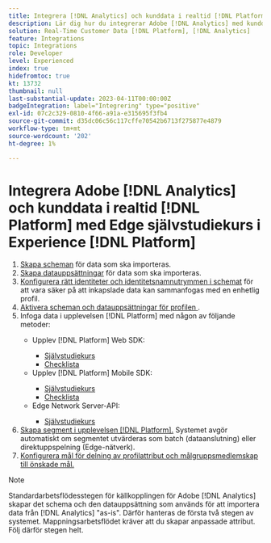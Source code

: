 ```yaml
---
title: Integrera [!DNL Analytics] och kunddata i realtid [!DNL Platform] med Experience [!DNL Platform] Edge-självstudiekursen
description: Lär dig hur du integrerar Adobe [!DNL Analytics] med kunddata i realtid [!DNL Platform] med AEP Web SDK, AEP Mobile SDK eller Edge Network Server-API:t.
solution: Real-Time Customer Data [!DNL Platform], [!DNL Analytics]
feature: Integrations
topic: Integrations
role: Developer
level: Experienced
index: true
hidefromtoc: true
kt: 13732
thumbnail: null
last-substantial-update: 2023-04-11T00:00:00Z
badgeIntegration: label="Integrering" type="positive"
exl-id: 07c2c329-0810-4f66-a91a-e315695f3fb4
source-git-commit: d35dc06c56c117cffe70542b6713f275877e4879
workflow-type: tm+mt
source-wordcount: '202'
ht-degree: 1%

---
```


# Integrera Adobe [!DNL Analytics] och kunddata i realtid [!DNL Platform] med Edge självstudiekurs i Experience [!DNL Platform]

<ol>
    <li><a href="https://experienceleague.adobe.com/sv?lang=en#dashboard/learning" _target="_blank" rel="noopener noreferrer">Skapa scheman</a> för data som ska importeras.</li>
    <li><a href="https://experienceleague.adobe.com/docs/platform-learn/tutorials/data-ingestion/create-datasets-and-ingest-data.html?lang=sv-SE" _target="_blank" rel="noopener noreferrer">Skapa datauppsättningar</a> för data som ska importeras.</a></li>
    <li><a href="https://experienceleague.adobe.com/docs/platform-learn/tutorials/identities/label-ingest-and-verify-identity-data.html?lang=sv-SE" _target="_blank" rel="noopener noreferrer">Konfigurera rätt identiteter och identitetsnamnutrymmen i schemat</a> för att vara säker på att inkapslade data kan sammanfogas med en enhetlig profil.</li>
    <li><a href="https://experienceleague.adobe.com/docs/platform-learn/tutorials/profiles/bring-data-into-the-real-time-customer-profile.html?lang=sv-SE" _target="_blank" rel="noopener noreferrer">Aktivera scheman och datauppsättningar för profilen </a>.</li>
    <li>Infoga data i upplevelsen [!DNL Platform] med någon av följande metoder:</li>
        <ul>
           <li>Upplev [!DNL Platform] Web SDK:</li>
                <ul>
                    <li><a href="https://experienceleague.adobe.com/docs/platform-learn/implement-web-sdk/overview.html?lang=sv-SE" _target="_blank" rel="noopener noreferrer">Självstudiekurs</a></li>
                    <li><a href="https://experienceleague.adobe.com/docs/analytics/implementation/aep-edge/web-sdk/overview.html?lang=sv-SE" _target="_blank" rel="noopener noreferrer">Checklista</a></li>
                </ul>
            <li>Upplev [!DNL Platform] Mobile SDK:</li>
                <ul>
                    <li><a href="https://experienceleague.adobe.com/docs/platform-learn/data-collection/mobile-sdk/create-mobile-properties.html?lang=sv-SE" _target="_blank" rel="noopener noreferrer">Självstudiekurs</a></li>
                    <li><a href="https://experienceleague.adobe.com/docs/analytics/implementation/aep-edge/mobile-sdk/overview.html?lang=sv-SE" _target="_blank" rel="noopener noreferrer">Checklista</a></li>
                </ul></li>
            <li>Edge Network Server-API:</li>
                <ul>
                    <li><a href="https://experienceleague.adobe.com/docs/experience-platform/edge-network-server-api/interacting-other-adobe-solutions/interacting-adobe-analytics.html?lang=sv-SE" _target="_blank" rel="noopener noreferrer">Självstudiekurs</a></li>
                </ul>
       </ul>
    <li><a href="https://experienceleague.adobe.com/docs/platform-learn/tutorials/segments/create-segments.html?lang=sv-SE" _target="_blank" rel="noopener noreferrer">Skapa segment i upplevelsen [!DNL Platform].</a> Systemet avgör automatiskt om segmentet utvärderas som batch (dataanslutning) eller direktuppspelning (Edge-nätverk).</li>
    <li><a href="https://experienceleague.adobe.com/docs/platform-learn/tutorials/destinations/create-destinations-and-activate-data.html?lang=sv-SE" _target="_blank" rel="noopener noreferrer">Konfigurera mål för delning av profilattribut och målgruppsmedlemskap till önskade mål.</a></li>
</ol>

>[!NOTE]
>
>Standardarbetsflödesstegen för källkopplingen för Adobe [!DNL Analytics] skapar det schema och den datauppsättning som används för att importera data från [!DNL Analytics] &quot;as-is&quot;. Därför hanteras de första två stegen av systemet. Mappningsarbetsflödet kräver att du skapar anpassade attribut. Följ därför stegen helt.
